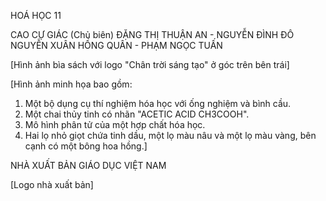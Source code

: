 HOÁ HỌC 11

CAO CỰ GIÁC (Chủ biên)
ĐẶNG THỊ THUẬN AN - NGUYỄN ĐÌNH ĐÔ
NGUYỄN XUÂN HỒNG QUÂN - PHẠM NGỌC TUẤN

[Hình ảnh bìa sách với logo "Chân trời sáng tạo" ở góc trên bên trái]

[Hình ảnh minh họa bao gồm:
1. Một bộ dụng cụ thí nghiệm hóa học với ống nghiệm và bình cầu.
2. Một chai thủy tinh có nhãn "ACETIC ACID CH3COOH".
3. Mô hình phân tử của một hợp chất hóa học.
4. Hai lọ nhỏ giọt chứa tinh dầu, một lọ màu nâu và một lọ màu vàng, bên cạnh có một bông hoa hồng.]

NHÀ XUẤT BẢN GIÁO DỤC VIỆT NAM

[Logo nhà xuất bản]